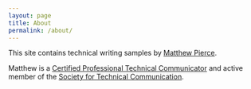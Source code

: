 ```yaml
---
layout: page
title: About
permalink: /about/
---
```


This site contains technical writing samples by <a href="https://www.linkedin.com/in/matthew-pierce-8241a620/" target="_blank">Matthew Pierce</a>.  

Matthew is a <a href="https://www.credly.com/badges/a7b418e6-3868-4e52-97d9-6a3acae44810" target="_blank">Certified Professional Technical Communicator</a> and active member of the <a href="https://www.stc.org" target="_blank">Society for Technical Communication</a>.